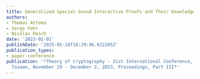 ```yaml
---
title: Generalized Special-Sound Interactive Proofs and Their Knowledge Soundness
authors:
- Thomas Attema
- Serge Fehr
- Nicolas Resch
date: '2023-01-01'
publishDate: '2025-05-18T16:29:46.622205Z'
publication_types:
- paper-conference
publication: '*Theory of Cryptography - 21st International Conference, TCC 2023, Taipei,
  Taiwan, November 29 - December 2, 2023, Proceedings, Part III*'
---
```

